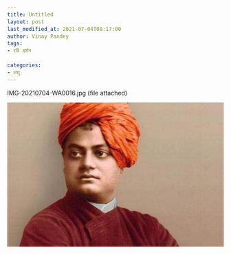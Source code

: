 ```yaml
---
title: Untitled
layout: post
last_modified_at: 2021-07-04T08:17:00
author: Vinay Pandey
tags:
- रवि दर्शन

categories:
- लघु
---
```

IMG-20210704-WA0016.jpg (file attached)


![IMG-20210704-WA0016.jpg](/images/IMG-20210704-WA0016.jpg)

